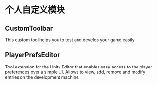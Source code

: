 # 个人自定义模块

## CustomToolbar

This custom tool helps you to test and develop your game easily

## PlayerPrefsEditor

Tool extension for the Unity Editor that enables easy access to the player preferences over a simple UI. Allows to view,
add, remove and modify entries on the development machine.